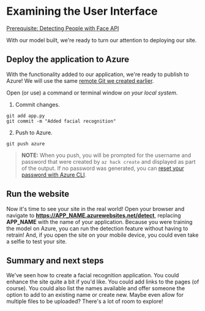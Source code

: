 # Examining the User Interface

[Prerequisite: Detecting People with Face API](./detect-face-api.md)

With our model built, we're ready to turn our attention to deploying our site.

## Deploy the application to Azure

With the functionality added to our application, we're ready to publish to Azure! We will use the same [remote Git we created earlier](../computer-vision-translator/deploy.md#add-azure-as-a-remote-destination).

Open (or use) a command or terminal window *on your local system*.

1. Commit changes.

``` terminal
git add app.py
git commit -m "Added facial recognition"
```

2. Push to Azure.

``` terminal
git push azure
```

> **NOTE:** When you push, you will be prompted for the username and password that were created by `az hack create` and displayed as part of the output. If no password was generated, you can [reset your password with Azure CLI](../computer-vision-translator/deploy.md#set-a-deployment-password).

## Run the website

Now it's time to see your site in the real world! Open your browser and navigate to **https://APP_NAME.azurewebsites.net/detect**, replacing **APP_NAME** with the name of your application. Because you were training the model on Azure, you can run the detection feature without having to retrain! And, if you open the site on your mobile device, you could even take a selfie to test your site.

## Summary and next steps

We've seen how to create a facial recognition application. You could enhance the site quite a bit if you'd like. You could add links to the pages (of course). You could also list the names available and offer someone the option to add to an existing name or create new. Maybe even allow for multiple files to be uploaded? There's a lot of room to explore!

